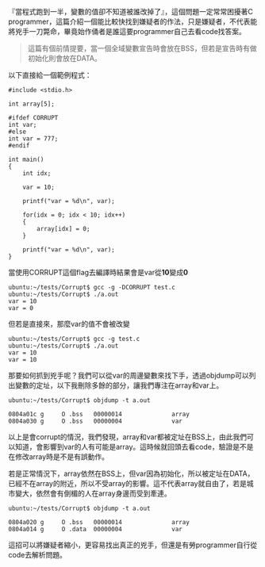 『當程式跑到一半，變數的值卻不知道被誰改掉了』，這個問題一定常常困擾著C programmer，這篇介紹一個能比較快找到嫌疑者的作法，只是嫌疑者，不代表能將兇手一刀斃命，畢竟始作俑者是誰這要programmer自己去看code找答案。

> 這篇有個前情提要，當一個全域變數宣告時會放在BSS，但若是宣告時有做初始化則會放在DATA。



以下直接給一個範例程式：

```
#include <stdio.h>

int array[5];

#ifdef CORRUPT
int var;
#else
int var = 777;
#endif

int main()
{
    int idx;

    var = 10;

    printf("var = %d\n", var);

    for(idx = 0; idx < 10; idx++)
    {
        array[idx] = 0;
    }

    printf("var = %d\n", var);
}
```

當使用CORRUPT這個flag去編譯時結果會是var從**10**變成**0**

```
ubuntu:~/tests/Corrupt$ gcc -g -DCORRUPT test.c
ubuntu:~/tests/Corrupt$ ./a.out
var = 10
var = 0
```

但若是直接來，那麼var的值不會被改變

```
ubuntu:~/tests/Corrupt$ gcc -g test.c
ubuntu:~/tests/Corrupt$ ./a.out
var = 10
var = 10
```

那要如何抓到兇手呢？我們可以從var的周邊變數來找下手，透過objdump可以列出變數的定址，以下我刪除多餘的部分，讓我們專注在array和var上。

```
ubuntu:~/tests/Corrupt$ objdump -t a.out

0804a01c g     O .bss   00000014              array
0804a030 g     O .bss   00000004              var
```

以上是會corrupt的情況，我們發現，array和var都被定址在BSS上，由此我們可以知道，會影響到var的人有可能是array。這時候就回頭去看code，驗證是不是在修改array時是不是有誤動作。

若是正常情況下，array依然在BSS上，但var因為初始化，所以被定址在DATA，已經不在array的附近，所以不受array的影響。這不代表array就自由了，若是城市變大，依然會有倒楣的人在array身邊而受到牽連。

```
ubuntu:~/tests/Corrupt$ objdump -t a.out

0804a020 g     O .bss   00000014              array
0804a014 g     O .data  00000004              var
```

這招可以將嫌疑者縮小，更容易找出真正的兇手，但還是有勞programmer自行從code去解析問題。